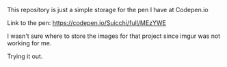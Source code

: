 This repository is just a simple storage for the pen I have at Codepen.io

Link to the pen: https://codepen.io/Suicchi/full/MEzYWE

I wasn't sure where to store the images for that project since imgur was not working for me. 

Trying it out.